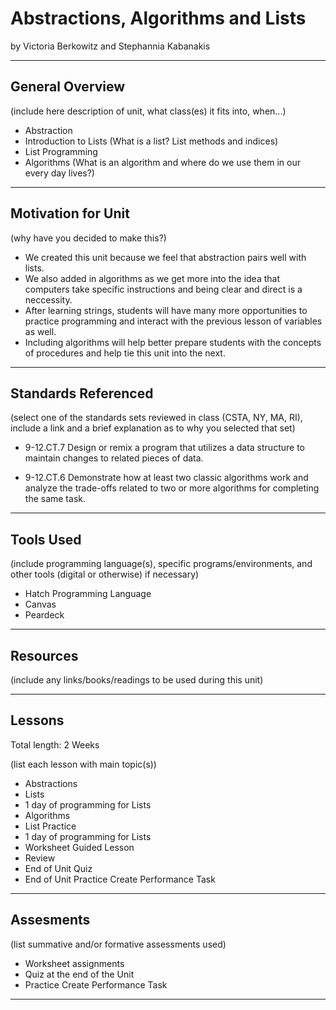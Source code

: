 # Abstractions, Algorithms and Lists
by Victoria Berkowitz and Stephannia Kabanakis

-----

## General Overview
(include here description of unit, what class(es) it fits into, when...)

* Abstraction
* Introduction to Lists (What is a list? List methods and indices)
* List Programming
* Algorithms (What is an algorithm and where do we use them in our every day lives?)
---

## Motivation for Unit
(why have you decided to make this?)
* We created this unit because we feel that abstraction pairs well with lists. 
* We also added in algorithms as we get more into the idea that computers take specific instructions and being clear and direct is a neccessity. 
* After learning strings, students will have many more opportunities to practice programming and interact with the previous lesson of variables as well.
* Including algorithms will help better prepare students with the concepts of procedures and help tie this unit into the next.
---

## Standards Referenced
(select one of the standards sets reviewed in class (CSTA, NY, MA, RI), include a link and a brief explanation as to why you selected that set)
* 9-12.CT.7
Design or remix a program that
utilizes a data structure to maintain
changes to related pieces of data.

* 9-12.CT.6
Demonstrate how at least two classic
algorithms work and analyze the
trade-offs related to two or more
algorithms for completing the same
task.
---

## Tools Used
(include programming language(s), specific programs/environments, and other tools (digital or otherwise) if necessary)
* Hatch Programming Language
* Canvas
* Peardeck
---

## Resources
(include any links/books/readings to be used during this unit)

---

## Lessons
Total length: 2 Weeks

(list each lesson with main topic(s))
* Abstractions 
* Lists 
* 1 day of programming for Lists
* Algorithms
* List Practice
* 1 day of programming for Lists
* Worksheet Guided Lesson
* Review
* End of Unit Quiz
* End of Unit Practice Create Performance Task
---

## Assesments
(list summative and/or formative assessments used)
* Worksheet assignments
* Quiz at the end of the Unit
* Practice Create Performance Task
---
